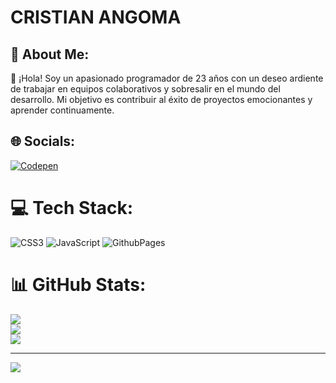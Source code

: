 # CRISTIAN ANGOMA

## 💫 About Me:
👋 ¡Hola! Soy un apasionado programador de 23 años con un deseo ardiente de trabajar en equipos colaborativos y sobresalir en el mundo del desarrollo. Mi objetivo es contribuir al éxito de proyectos emocionantes y aprender continuamente.


## 🌐 Socials:
[![Codepen](https://img.shields.io/badge/Codepen-000000?style=for-the-badge&logo=codepen&logoColor=white)](https://codepen.io/https://codepen.io/DevCris05) 

# 💻 Tech Stack:
![CSS3](https://img.shields.io/badge/css3-%231572B6.svg?style=for-the-badge&logo=css3&logoColor=white) ![JavaScript](https://img.shields.io/badge/javascript-%23323330.svg?style=for-the-badge&logo=javascript&logoColor=%23F7DF1E) ![GithubPages](https://img.shields.io/badge/github%20pages-121013?style=for-the-badge&logo=github&logoColor=white)
# 📊 GitHub Stats:
![](https://github-readme-stats.vercel.app/api?username=DevCris05&theme=blue-green&hide_border=true&include_all_commits=false&count_private=false)<br/>
![](https://github-readme-streak-stats.herokuapp.com/?user=DevCris05&theme=blue-green&hide_border=true)<br/>
![](https://github-readme-stats.vercel.app/api/top-langs/?username=DevCris05&theme=blue-green&hide_border=true&include_all_commits=false&count_private=false&layout=compact)

---
[![](https://visitcount.itsvg.in/api?id=DevCris05&icon=5&color=9)](https://visitcount.itsvg.in)

<!-- Proudly created with GPRM ( https://gprm.itsvg.in ) -->